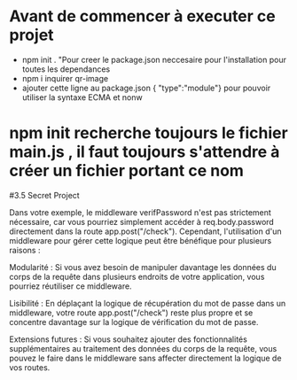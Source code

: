 # Avant de commencer à executer ce projet 
- npm init .  "Pour creer le package.json neccesaire pour l'installation pour toutes les dependances 
- npm i inquirer qr-image 
- ajouter cette ligne au package.json { "type":"module"} pour pouvoir utiliser la syntaxe ECMA et nonw


# npm init recherche toujours le fichier main.js , il faut toujours s'attendre à créer un fichier portant ce nom 



#3.5 Secret Project

Dans votre exemple, le middleware verifPassword n'est pas strictement nécessaire, car vous pourriez simplement accéder à req.body.password directement dans la route app.post("/check"). Cependant, l'utilisation d'un middleware pour gérer cette logique peut être bénéfique pour plusieurs raisons :

Modularité : Si vous avez besoin de manipuler davantage les données du corps de la requête dans plusieurs endroits de votre application, vous pourriez réutiliser ce middleware.

Lisibilité : En déplaçant la logique de récupération du mot de passe dans un middleware, votre route app.post("/check") reste plus propre et se concentre davantage sur la logique de vérification du mot de passe.

Extensions futures : Si vous souhaitez ajouter des fonctionnalités supplémentaires au traitement des données du corps de la requête, vous pouvez le faire dans le middleware sans affecter directement la logique de vos routes.